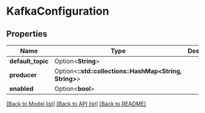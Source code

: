 # KafkaConfiguration

## Properties

Name | Type | Description | Notes
------------ | ------------- | ------------- | -------------
**default_topic** | Option<**String**> |  | [optional]
**producer** | Option<**::std::collections::HashMap<String, String>**> |  | [optional]
**enabled** | Option<**bool**> |  | [optional]

[[Back to Model list]](../README.md#documentation-for-models) [[Back to API list]](../README.md#documentation-for-api-endpoints) [[Back to README]](../README.md)


